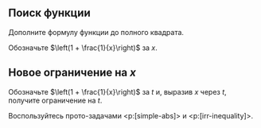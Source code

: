 ## Поиск функции

Дополните формулу функции до полного квадрата.

Обозначьте $\left(1 + \frac{1}{x}\right)$ за $x$.

## Новое ограничение на $x$

Обозначьте $\left(1 + \frac{1}{x}\right)$ за $t$ и, выразив $x$ через $t$, получите ограничение на $t$.

Воспользуйтесь прото-задачами <p:[simple-abs]> и <p:[irr-inequality]>.